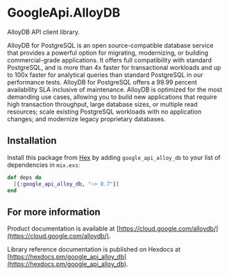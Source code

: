 # GoogleApi.AlloyDB

AlloyDB API client library.

AlloyDB for PostgreSQL is an open source-compatible database service that provides a powerful option for migrating, modernizing, or building commercial-grade applications. It offers full compatibility with standard PostgreSQL, and is more than 4x faster for transactional workloads and up to 100x faster for analytical queries than standard PostgreSQL in our performance tests. AlloyDB for PostgreSQL offers a 99.99 percent availability SLA inclusive of maintenance. AlloyDB is optimized for the most demanding use cases, allowing you to build new applications that require high transaction throughput, large database sizes, or multiple read resources; scale existing PostgreSQL workloads with no application changes; and modernize legacy proprietary databases. 

## Installation

Install this package from [Hex](https://hex.pm) by adding
`google_api_alloy_db` to your list of dependencies in `mix.exs`:

```elixir
def deps do
  [{:google_api_alloy_db, "~> 0.7"}]
end
```

## For more information

Product documentation is available at [https://cloud.google.com/alloydb/](https://cloud.google.com/alloydb/).

Library reference documentation is published on Hexdocs at
[https://hexdocs.pm/google_api_alloy_db](https://hexdocs.pm/google_api_alloy_db).
